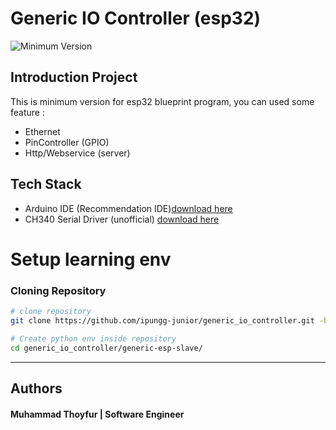 # Generic IO Controller (esp32)
![Minimum Version](https://img.shields.io/badge/Branch-stable-green) 

## Introduction Project
This is minimum version for esp32 blueprint program, you can used some feature :
- Ethernet
- PinController (GPIO)
- Http/Webservice (server)


## Tech Stack
- Arduino IDE (Recommendation IDE)[download here](https://downloads.arduino.cc/arduino-ide/arduino-ide_latest_Windows_64bit.exe)
- CH340 Serial Driver (unofficial) [download here](https://www.driverscape.com/download/usb-serial-ch340)


# Setup learning env
### Cloning Repository
```bash
# clone repository
git clone https://github.com/ipungg-junior/generic_io_controller.git -b esp/blueprint-v1

# Create python env inside repository
cd generic_io_controller/generic-esp-slave/
```


***

## Authors
#### Muhammad Thoyfur | Software Engineer

